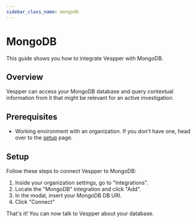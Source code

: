 ```yaml
---
sidebar_class_name: mongodb
---
```


# MongoDB

This guide shows you how to integrate Vespper with MongoDB.

## Overview

Vespper can access your MongoDB database and query contextual information from it that might be relevant for an active investigation.

## Prerequisites

- Working environment with an organization. If you don't have one, head over to the [setup](../02-Getting%20started/01-Setup%20Vespper.md) page.

## Setup

Follow these steps to connect Vespper to MongoDB:

1. Inside your organization settings, go to "Integrations".
2. Locate the "MongoDB" integration and click "Add".
3. In the modal, insert your MongoDB DB URI.
4. Click "Connect"

That's it! You can now talk to Vespper about your database.
